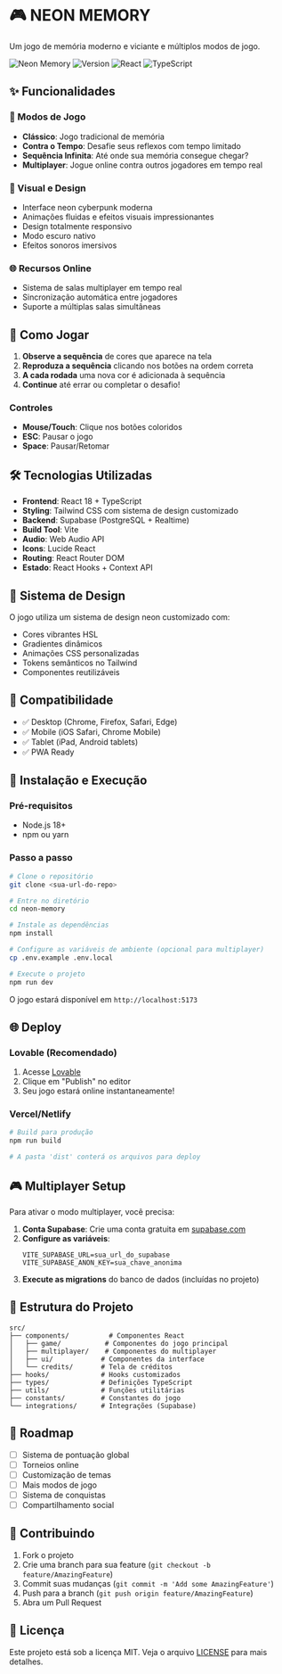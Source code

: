 # 🎮 NEON MEMORY

Um jogo de memória moderno e viciante e múltiplos modos de jogo.

![Neon Memory](https://img.shields.io/badge/Status-Ativo-brightgreen)
![Version](https://img.shields.io/badge/Version-1.0.0-blue)
![React](https://img.shields.io/badge/React-18.3.1-61DAFB)
![TypeScript](https://img.shields.io/badge/TypeScript-Latest-3178C6)

## ✨ Funcionalidades

### 🎯 Modos de Jogo
- **Clássico**: Jogo tradicional de memória
- **Contra o Tempo**: Desafie seus reflexos com tempo limitado
- **Sequência Infinita**: Até onde sua memória consegue chegar?
- **Multiplayer**: Jogue online contra outros jogadores em tempo real

### 🎨 Visual e Design
- Interface neon cyberpunk moderna
- Animações fluidas e efeitos visuais impressionantes
- Design totalmente responsivo
- Modo escuro nativo
- Efeitos sonoros imersivos

### 🌐 Recursos Online
- Sistema de salas multiplayer em tempo real
- Sincronização automática entre jogadores
- Suporte a múltiplas salas simultâneas

## 🚀 Como Jogar

1. **Observe a sequência** de cores que aparece na tela
2. **Reproduza a sequência** clicando nos botões na ordem correta
3. **A cada rodada** uma nova cor é adicionada à sequência
4. **Continue** até errar ou completar o desafio!

### Controles
- **Mouse/Touch**: Clique nos botões coloridos
- **ESC**: Pausar o jogo
- **Space**: Pausar/Retomar

## 🛠️ Tecnologias Utilizadas

- **Frontend**: React 18 + TypeScript
- **Styling**: Tailwind CSS com sistema de design customizado
- **Backend**: Supabase (PostgreSQL + Realtime)
- **Build Tool**: Vite
- **Audio**: Web Audio API
- **Icons**: Lucide React
- **Routing**: React Router DOM
- **Estado**: React Hooks + Context API

## 🎨 Sistema de Design

O jogo utiliza um sistema de design neon customizado com:
- Cores vibrantes HSL
- Gradientes dinâmicos
- Animações CSS personalizadas
- Tokens semânticos no Tailwind
- Componentes reutilizáveis

## 📱 Compatibilidade

- ✅ Desktop (Chrome, Firefox, Safari, Edge)
- ✅ Mobile (iOS Safari, Chrome Mobile)
- ✅ Tablet (iPad, Android tablets)
- ✅ PWA Ready

## 🚀 Instalação e Execução

### Pré-requisitos
- Node.js 18+ 
- npm ou yarn

### Passo a passo

```bash
# Clone o repositório
git clone <sua-url-do-repo>

# Entre no diretório
cd neon-memory

# Instale as dependências
npm install

# Configure as variáveis de ambiente (opcional para multiplayer)
cp .env.example .env.local

# Execute o projeto
npm run dev
```

O jogo estará disponível em `http://localhost:5173`

## 🌐 Deploy

### Lovable (Recomendado)
1. Acesse [Lovable](https://lovable.dev)
2. Clique em "Publish" no editor
3. Seu jogo estará online instantaneamente!

### Vercel/Netlify
```bash
# Build para produção
npm run build

# A pasta 'dist' conterá os arquivos para deploy
```

## 🎮 Multiplayer Setup

Para ativar o modo multiplayer, você precisa:

1. **Conta Supabase**: Crie uma conta gratuita em [supabase.com](https://supabase.com)
2. **Configure as variáveis**:
   ```env
   VITE_SUPABASE_URL=sua_url_do_supabase
   VITE_SUPABASE_ANON_KEY=sua_chave_anonima
   ```
3. **Execute as migrations** do banco de dados (incluídas no projeto)

## 📁 Estrutura do Projeto

```
src/
├── components/          # Componentes React
│   ├── game/           # Componentes do jogo principal
│   ├── multiplayer/    # Componentes do multiplayer
│   ├── ui/            # Componentes da interface
│   └── credits/       # Tela de créditos
├── hooks/             # Hooks customizados
├── types/             # Definições TypeScript
├── utils/             # Funções utilitárias
├── constants/         # Constantes do jogo
└── integrations/      # Integrações (Supabase)
```

## 🎯 Roadmap

- [ ] Sistema de pontuação global
- [ ] Torneios online
- [ ] Customização de temas
- [ ] Mais modos de jogo
- [ ] Sistema de conquistas
- [ ] Compartilhamento social

## 🤝 Contribuindo

1. Fork o projeto
2. Crie uma branch para sua feature (`git checkout -b feature/AmazingFeature`)
3. Commit suas mudanças (`git commit -m 'Add some AmazingFeature'`)
4. Push para a branch (`git push origin feature/AmazingFeature`)
5. Abra um Pull Request

## 📄 Licença

Este projeto está sob a licença MIT. Veja o arquivo [LICENSE](LICENSE) para mais detalhes.
